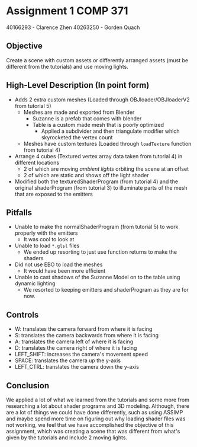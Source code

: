 # Assignment 1 COMP 371

40166293 - Clarence Zhen
40263250 - Gorden Quach

## Objective

Create a scene with custom assets or differently arranged assets (must be different from the tutorials) and use moving lights.

## High-Level Description (In point form)

- Adds 2 extra custom meshes (Loaded through OBJloader/OBJloaderV2 from tutorial 5)
    - Meshes are made and exported from Blender
        - Suzanne is a prefab that comes with blender
        - Table is a custom made mesh that is poorly optimized
            - Applied a subdivider and then triangulate modifier which skyrocketed the vertex count
    - Meshes have custom textures (Loaded through `loadTexture` function from tutorial 4)
- Arrange 4 cubes (Textured vertex array data taken from tutorial 4) in different locations
    - 2 of which are moving *ambient lights* orbiting the scene at an offset
    - 2 of which are static and shows off the light shader
- Modified both the texturedShaderProgram (from tutorial 4) and the original shaderProgram (from tutorial 3) to illuminate parts of the mesh that are exposed to the emitters

## Pitfalls
- Unable to make the normalShaderProgram (from tutorial 5) to work properly with the emitters
    - It was cool to look at
- Unable to load `*.glsl` files
    - We ended up resorting to just use function returns to make the shaders
- Did not use EBO to load the meshes
    - It would have been more efficient
- Unable to cast shadows of the Suzanne Model on to the table using dynamic lighting
    - We resorted to keeping emitters and shaderProgram as they are for now.

## Controls

- W: translates the camera forward from where it is facing 
- S: translates the camera backwards from where it is facing 
- A: translates the camera left of where it is facing
- D: translates the camera right of where it is facing
- LEFT_SHIFT: increases the camera's movement speed
- SPACE: translates the camera up the y-axis
- LEFT_CTRL: translates the camera down the y-axis

## Conclusion
We applied a lot of what we learned from the tutorials and some more from researching a lot about shader programs and 3D modeling. Although, there are a lot of things we could have done differently, such as using ASSIMP and maybe spend more time on figuring out why loading shader files was not working, we feel that we have accomplished the objective of this assignment, which was creating a scene that was different from what's given by the tutorials and include 2 moving lights.